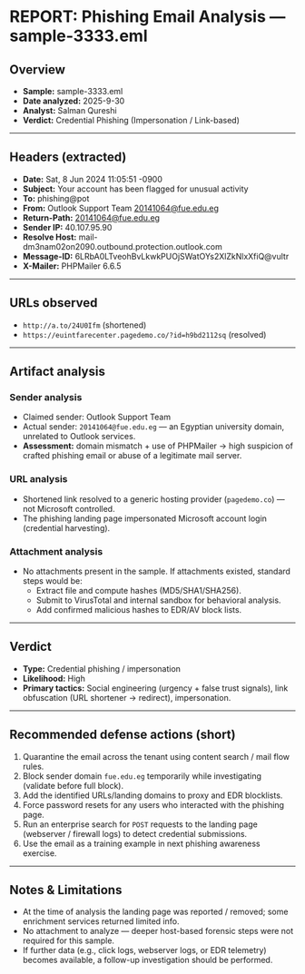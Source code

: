 # REPORT: Phishing Email Analysis — sample-3333.eml

## Overview
- **Sample:** sample-3333.eml
- **Date analyzed:** 2025-9-30
- **Analyst:** Salman Qureshi
- **Verdict:** Credential Phishing (Impersonation / Link-based)

---

## Headers (extracted)
- **Date:** Sat, 8 Jun 2024 11:05:51 -0900
- **Subject:** Your account has been flagged for unusual activity
- **To:** phishing@pot
- **From:** Outlook Support Team <20141064@fue.edu.eg>
- **Return-Path:** 20141064@fue.edu.eg
- **Sender IP:** 40.107.95.90
- **Resolve Host:** mail-dm3nam02on2090.outbound.protection.outlook.com
- **Message-ID:** 6LRbA0LTveohBvLkwkPUOjSWatOYs2XlZkNlxXfiQ@vultr
- **X-Mailer:** PHPMailer 6.6.5

---

## URLs observed
- `http://a.to/24U0Ifm` (shortened)
- `https://euintfarecenter.pagedemo.co/?id=h9bd2112sq` (resolved)

---

## Artifact analysis

### Sender analysis
- Claimed sender: Outlook Support Team
- Actual sender: `20141064@fue.edu.eg` — an Egyptian university domain, unrelated to Outlook services.
- **Assessment:** domain mismatch + use of PHPMailer → high suspicion of crafted phishing email or abuse of a legitimate mail server.

### URL analysis
- Shortened link resolved to a generic hosting provider (`pagedemo.co`) — not Microsoft controlled.
- The phishing landing page impersonated Microsoft account login (credential harvesting).

### Attachment analysis
- No attachments present in the sample. If attachments existed, standard steps would be:
  - Extract file and compute hashes (MD5/SHA1/SHA256).
  - Submit to VirusTotal and internal sandbox for behavioral analysis.
  - Add confirmed malicious hashes to EDR/AV block lists.

---

## Verdict
- **Type:** Credential phishing / impersonation
- **Likelihood:** High
- **Primary tactics:** Social engineering (urgency + false trust signals), link obfuscation (URL shortener → redirect), impersonation.

---

## Recommended defense actions (short)
1. Quarantine the email across the tenant using content search / mail flow rules.
2. Block sender domain `fue.edu.eg` temporarily while investigating (validate before full block).
3. Add the identified URLs/landing domains to proxy and EDR blocklists.
4. Force password resets for any users who interacted with the phishing page.
5. Run an enterprise search for `POST` requests to the landing page (webserver / firewall logs) to detect credential submissions.
6. Use the email as a training example in next phishing awareness exercise.

---

## Notes & Limitations
- At the time of analysis the landing page was reported / removed; some enrichment services returned limited info.
- No attachment to analyze — deeper host-based forensic steps were not required for this sample.
- If further data (e.g., click logs, webserver logs, or EDR telemetry) becomes available, a follow-up investigation should be performed.

